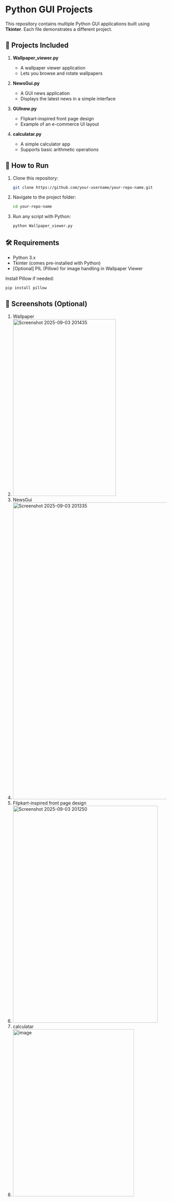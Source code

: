 # Python GUI Projects

This repository contains multiple Python GUI applications built using **Tkinter**. Each file demonstrates a different project.

## 📂 Projects Included

1. **Wallpaper\_viewer.py**

   * A wallpaper viewer application
   * Lets you browse and rotate wallpapers

2. **NewsGui.py**

   * A GUI news application
   * Displays the latest news in a simple interface

3. **GUInew\.py**

   * Flipkart-inspired front page design
   * Example of an e-commerce UI layout

4. **calculatar.py**

   * A simple calculator app
   * Supports basic arithmetic operations

## 🚀 How to Run

1. Clone this repository:

   ```bash
   git clone https://github.com/your-username/your-repo-name.git
   ```
2. Navigate to the project folder:

   ```bash
   cd your-repo-name
   ```
3. Run any script with Python:

   ```bash
   python Wallpaper_viewer.py
   ```

## 🛠 Requirements

* Python 3.x
* Tkinter (comes pre-installed with Python)
* \[Optional] PIL (Pillow) for image handling in Wallpaper Viewer

Install Pillow if needed:

```bash
pip install pillow
```

## 📸 Screenshots (Optional)
1. Wallpaper
2. <img width="321" height="550" alt="Screenshot 2025-09-03 201435" src="https://github.com/user-attachments/assets/1697af97-01e4-475b-a83c-754e4f9a0d84" />
3. NewsGui
4. <img width="490" height="923" alt="Screenshot 2025-09-03 201335" src="https://github.com/user-attachments/assets/cdcc8b5b-f5de-4b2f-99cf-4a478526cd83" />
5. Flipkart-inspired front page design
6. <img width="452" height="675" alt="Screenshot 2025-09-03 201250" src="https://github.com/user-attachments/assets/f7c6cc24-a357-417e-aecc-6ebbadc0da1b" />
5. calculatar
6. <img width="378" height="520" alt="image" src="https://github.com/user-attachments/assets/64bd5bf7-2fa4-4dd6-a640-be726f758d45" />



